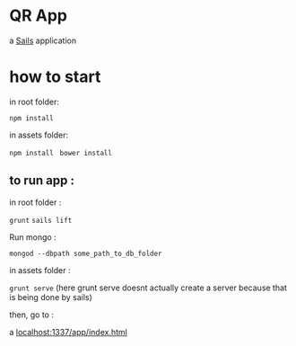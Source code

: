 # QR App

a [Sails](http://sailsjs.org) application

how to start
============

in root folder:

<code>npm install </code>

in assets folder: 

<code>npm install </code>
<code>bower install </code>

to run app :
------------

in root folder :

<code>grunt</code>
<code>sails lift</code>

Run mongo :

<code>mongod --dbpath some_path_to_db_folder</code>

in assets folder :

<code>grunt serve</code>
(here grunt serve doesnt actually create a server because that is being done by sails)

then, go to :

a [localhost:1337/app/index.html](localhost:1337/app/index.html) 
